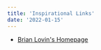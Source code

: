 ```yaml
---
title: 'Inspirational Links'
date: '2022-01-15'
---
```


- [Brian Lovin's Homepage](https://brianlovin.com/)

